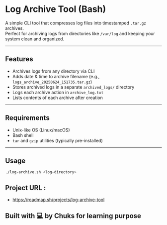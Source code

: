 # Log Archive Tool (Bash)

A simple CLI tool that compresses log files into timestamped `.tar.gz` archives.  
Perfect for archiving logs from directories like `/var/log` and keeping your system clean and organized.

---

## Features

- Archives logs from any directory via CLI
- Adds date & time to archive filename (e.g., `logs_archive_20250624_151735.tar.gz`)
- Stores archived logs in a separate `archived_logs/` directory
- Logs each archive action in `archive_log.txt`
- Lists contents of each archive after creation

---

## Requirements

- Unix-like OS (Linux/macOS)
- Bash shell
- `tar` and `gzip` utilities (typically pre-installed)

---

## Usage

```bash
./log-archive.sh <log-directory>
```

## Project URL :
 
- https://roadmap.sh/projects/log-archive-tool

## Built with 💻 by Chuks for learning purpose
